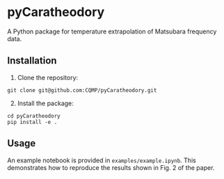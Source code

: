 # pyCaratheodory

A Python package for temperature extrapolation of Matsubara frequency data.

## Installation

1. Clone the repository:
```
git clone git@github.com:CQMP/pyCaratheodory.git
```
2. Install the package:
```
cd pyCaratheodory
pip install -e .
```

## Usage

An example notebook is provided in `examples/example.ipynb`. This demonstrates how to reproduce the results shown in Fig. 2 of the paper.




